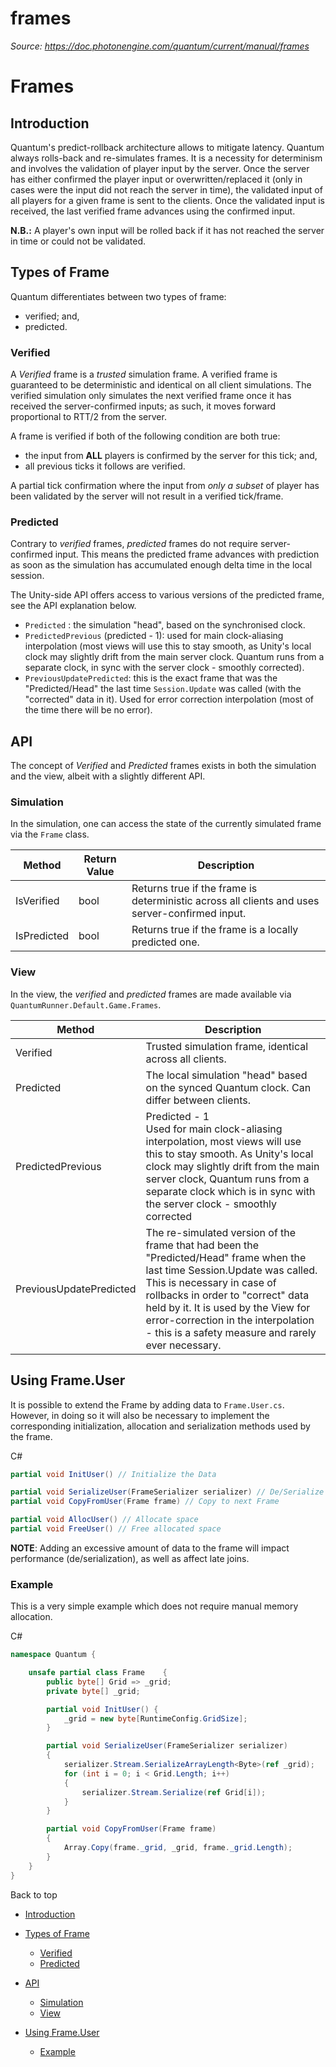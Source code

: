# frames

_Source: https://doc.photonengine.com/quantum/current/manual/frames_

# Frames

## Introduction

Quantum's predict-rollback architecture allows to mitigate latency. Quantum always rolls-back and re-simulates frames. It is a necessity for determinism and involves the validation of player input by the server. Once the server has either confirmed the player input or overwritten/replaced it (only in cases were the input did not reach the server in time), the validated input of all players for a given frame is sent to the clients. Once the validated input is received, the last verified frame advances using the confirmed input.

**N.B.:** A player's own input will be rolled back if it has not reached the server in time or could not be validated.

## Types of Frame

Quantum differentiates between two types of frame:

- verified; and,
- predicted.

### Verified

A _Verified_ frame is a _trusted_ simulation frame. A verified frame is guaranteed to be deterministic and identical on all client simulations. The verified simulation only simulates the next verified frame once it has received the server-confirmed inputs; as such, it moves forward proportional to RTT/2 from the server.

A frame is verified if both of the following condition are both true:

- the input from **ALL** players is confirmed by the server for this tick; and,
- all previous ticks it follows are verified.

A partial tick confirmation where the input from _only a subset_ of player has been validated by the server will not result in a verified tick/frame.

### Predicted

Contrary to _verified_ frames, _predicted_ frames do not require server-confirmed input. This means the predicted frame advances with prediction as soon as the simulation has accumulated enough delta time in the local session.

The Unity-side API offers access to various versions of the predicted frame, see the API explanation below.

- `Predicted` : the simulation "head", based on the synchronised clock.
- `PredictedPrevious` (predicted - 1): used for main clock-aliasing interpolation (most views will use this to stay smooth, as Unity's local clock may slightly drift from the main server clock. Quantum runs from a separate clock, in sync with the server clock - smoothly corrected).
- `PreviousUpdatePredicted`: this is the exact frame that was the "Predicted/Head" the last time `Session.Update` was called (with the "corrected" data in it). Used for error correction interpolation (most of the time there will be no error).

## API

The concept of _Verified_ and _Predicted_ frames exists in both the simulation and the view, albeit with a slightly different API.

### Simulation

In the simulation, one can access the state of the currently simulated frame via the `Frame` class.

| Method | Return Value | Description |
| --- | --- | --- |
| IsVerified | bool | Returns true if the frame is deterministic across all clients and uses server-confirmed input. |
| IsPredicted | bool | Returns true if the frame is a locally predicted one. |

### View

In the view, the _verified_ and _predicted_ frames are made available via `QuantumRunner.Default.Game.Frames`.

| Method | Description |
| --- | --- |
| Verified | Trusted simulation frame, identical across all clients. |
| Predicted | The local simulation "head" based on the synced Quantum clock. Can differ between clients. |
| PredictedPrevious | Predicted - 1<br>Used for main clock-aliasing interpolation, most views will use this to stay smooth. As Unity's local clock may slightly drift from the main server clock, Quantum runs from a separate clock which is in sync with the server clock - smoothly corrected |
| PreviousUpdatePredicted | The re-simulated version of the frame that had been the "Predicted/Head" frame when the last time Session.Update was called. This is necessary in case of rollbacks in order to "correct" data held by it. It is used by the View for error-correction in the interpolation - this is a safety measure and rarely ever necessary. |

## Using Frame.User

It is possible to extend the Frame by adding data to `Frame.User.cs`. However, in doing so it will also be necessary to implement the corresponding initialization, allocation and serialization methods used by the frame.

C#

```csharp
partial void InitUser() // Initialize the Data

partial void SerializeUser(FrameSerializer serializer) // De/Serialize the Data
partial void CopyFromUser(Frame frame) // Copy to next Frame

partial void AllocUser() // Allocate space
partial void FreeUser() // Free allocated space

```

**NOTE**: Adding an excessive amount of data to the frame will impact performance (de/serialization), as well as affect late joins.

### Example

This is a very simple example which does not require manual memory allocation.

C#

```csharp
namespace Quantum {

    unsafe partial class Frame    {
        public byte[] Grid => _grid;
        private byte[] _grid;

        partial void InitUser() {
            _grid = new byte[RuntimeConfig.GridSize];
        }

        partial void SerializeUser(FrameSerializer serializer)
        {
            serializer.Stream.SerializeArrayLength<Byte>(ref _grid);
            for (int i = 0; i < Grid.Length; i++)
            {
                serializer.Stream.Serialize(ref Grid[i]);
            }
        }

        partial void CopyFromUser(Frame frame)
        {
            Array.Copy(frame._grid, _grid, frame._grid.Length);
        }
    }
}

```

Back to top

- [Introduction](#introduction)
- [Types of Frame](#types-of-frame)

  - [Verified](#verified)
  - [Predicted](#predicted)

- [API](#api)

  - [Simulation](#simulation)
  - [View](#view)

- [Using Frame.User](#using-frame.user)
  - [Example](#example)